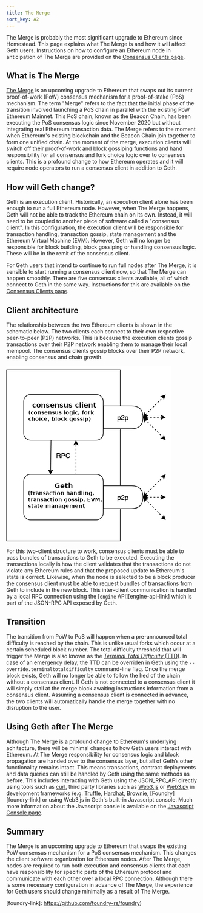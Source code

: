 ```yaml
---
title: The Merge
sort_key: A2
---
```


The Merge is probably the most significant upgrade to Ethereum since Homestead. This page explains what The Merge is
and how it will affect Geth users. Instructions on how to configure an Ethereum node in
anticipation of The Merge are provided on the [Consensus Clients page](/docs/interface/consensus-clients).

## What is The Merge

[The Merge](https://ethereum.org/en/upgrades/merge/) is an upcoming upgrade to Ethereum that swaps out its current
proof-of-work (PoW) consensus mechanism for a proof-of-stake (PoS) mechanism. The term "Merge" refers
to the fact that the initial phase of the transition involved launching a PoS chain in parallel with
the existing PoW Ethereum Mainnet. This PoS chain, known as the Beacon Chain, has been executing the PoS
consensus logic since November 2020 but without integrating real Ethereum transaction data. The Merge refers
to the moment when Ethereum's existing blockchain and the Beacon Chain join together to form one unified chain.
At the moment of the merge, execution clients will switch off their proof-of-work and block gossiping functions 
and hand responsibility for all consensus and fork choice logic over to consensus clients. This is a profound
change to how Ethereum operates and it will require node operators to run a consensus client in addition to
Geth.

## How will Geth change?

Geth is an execution client. Historically, an execution client alone has been enough to run a full Ethereum node.
However, when The Merge happens, Geth will not be able to track the Ethereum chain on its own. Instead, it will need to 
be coupled to another piece of software called a "consensus client". In this configuration, 
the execution client will be responsible for transaction handling, transaction gossip, state management and
the Ethereum Virtual Machine (EVM). However, Geth will no longer be responsible for block building, block
gossiping or handling consensus logic. These will be in the remit of the consensus client.

For Geth users that intend to continue to run full nodes after The Merge, it is sensible to start running
a consensus client now, so that The Merge can happen smoothly. There are five consensus clients available, all
of which connect to Geth in the same way. Instructions for this are available on the 
[Consensus Clients page](/docs/interface/consensus-clients).


## Client architecture

The relationship between the two Ethereum clients is shown in the schematic below. The two clients each connect
to their own respective peer-to-peer (P2P) networks. This is because the execution clients gossip transactions over
their P2P network enabling them to manage their local mempool. The consensus clients gossip blocks over their P2P
network, enabling consensus and chain growth.

![Client schematic](/static/images/client-architecture.png)

For this two-client structure to work, consensus clients must be able to pass bundles of transactions to Geth
to be executed. Executing the transactions locally is how the client validates that the transactions do not
violate any Ethereum rules and that the proposed update to Ethereum's state is correct. Likewise, when the node
is selected to be a block producer the consensus client must be able to request bundles of transactions from Geth to
include in the new block. This inter-client communication is handled by a local RPC connection using the 
[`engine` API][engine-api-link] which is part of the JSON-RPC API exposed by Geth. 

## Transition

The transition from PoW to PoS will happen when a pre-announced total difficulty is reached by the chain. 
This is unlike usual forks which occur at a certain scheduled block number. The total difficulty threshold 
that will trigger the Merge is also known as the [*Terminal
Total Difficulty* (TTD)](https://ethereum.org/en/glossary/#terminal-total-difficulty). In
case of an emergency delay, the TTD can be overriden in Geth using the `--override.terminaltotaldifficulty` command-line
flag. Once the merge block exists, Geth will no longer be able to follow the hed of the chain without a consensus
client. If Geth is not connected to a consensus client it will simply stall at the merge block awaiting instructions
information from a consensus client. Assuming a consensus client is connected in advance, the two clients will automatically
handle the merge together with no disruption to the user.

## Using Geth after The Merge

Although The Merge is a profound change to Ethereum's underlying achitecture, there will be minimal changes to how Geth
users interact with Ethereum. At The Merge responsibility for consensus logic and block propagation are handed over to 
the consensus layer, but all of Geth’s other functionality remains intact. This means transactions, contract deployments 
and data queries can still be handled by Geth using the same methods as before. This includes interacting with Geth using
the JSON_RPC_API directly using tools such as [curl](https//curl.se), third party libraries such as 
[Web3.js][web3js-link] or [Web3.py][web3py-link] in development frameworks (e.g. [Truffle][truffle-link], [Hardhat][hardhat-link], 
[Brownie][brownie-link], [Foundry][foundry-link] or using Web3.js in Geth's built-in Javascript console. 
Much more information about the Javascript consle is available on the [Javascript Console page](/docs/interface/javascript-console).

## Summary

The Merge is an upcoming upgrade to Ethereum that swaps the existing PoW consensus mechanism for a PoS consensus
mechanism. This changes the client software organization for Ethereum nodes. After The Merge, nodes are required to
run both execution and consensus clients that each have responsibility for specific parts of the Ethereum protocol
and communicate with each other over a local RPC connection. Although there is some necessary configuration in advance
of The Merge, the experience for Geth users should change minimally as a result of The Merge.

[engineapi]: https://github.com/ethereum/execution-apis/blob/main/src/engine/specification.md
[cl-list]: https://ethereum.org/en/developers/docs/nodes-and-clients/#consensus-clients
[web3py-link]: https://web3py.readthedocs.io/en/stable/web3.main.html
[web3js-link]: https://web3js.readthedocs.io/en/v1.2.9/
[brownie-link]: https://eth-brownie.readthedocs.io/en/stable/
[truffle-link]: https://trufflesuite.com/
[hardhat-link]: https://hardhat.org/
[foundry-link]: https://github.com/foundry-rs/foundry)